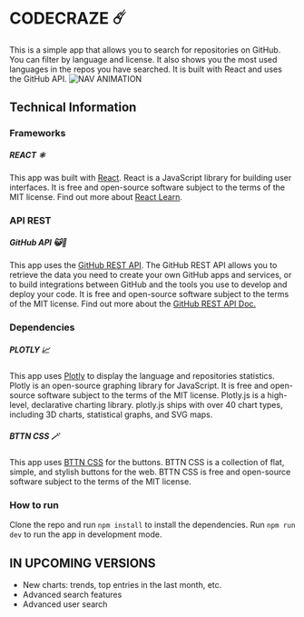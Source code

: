 # CODECRAZE ☄️

This is a simple app that allows you to search for repositories on GitHub. You can filter by language and license.
It also shows you the most used languages in the repos you have searched.
It is built with React and uses the GitHub API.
![NAV ANIMATION](docs/navAnimation.gif)

## Technical Information

### Frameworks
##### REACT ⚛️
This app was built with [React](https://react.dev/).
React is a JavaScript library for building user interfaces. It is free and open-source software subject to the terms of the MIT license.
Find out more about [React Learn](https://react.dev/learn).


### API REST
##### GitHub API 😺🐙
This app uses the [GitHub REST API](https://docs.github.com/en/rest).
The GitHub REST API allows you to retrieve the data you need to create your own GitHub apps and services, or to build integrations between GitHub and the tools you use to develop and deploy your code.
It is free and open-source software subject to the terms of the MIT license.
Find out more about the [GitHub REST API Doc.](https://docs.github.com/en/rest)

### Dependencies
##### PLOTLY 📈
This app uses [Plotly](https://plotly.com/javascript/react/) to display the language and repositories statistics.
Plotly is an open-source graphing library for JavaScript. It is free and open-source software subject to the terms of the MIT license.
Plotly.js is a high-level, declarative charting library. plotly.js ships with over 40 chart types, including 3D charts, statistical graphs, and SVG maps.

##### BTTN CSS 🪄
This app uses [BTTN CSS](https://bttn.surge.sh/) for the buttons.
BTTN CSS is a collection of flat, simple, and stylish buttons for the web.
BTTN CSS is free and open-source software subject to the terms of the MIT license.

### How to run
Clone the repo and run ```npm install``` to install the dependencies.
Run ```npm run dev``` to run the app in development mode.
 
## IN UPCOMING VERSIONS
- New charts: trends, top entries in the last month, etc.
- Advanced search features
- Advanced user search

